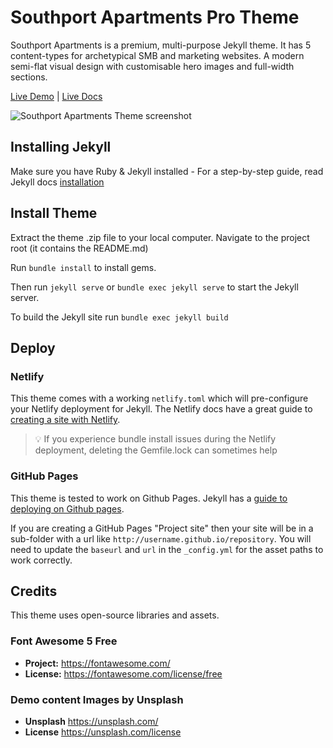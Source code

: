 # Southport Apartments Pro Theme

Southport Apartments is a premium, multi-purpose Jekyll theme. It has 5 content-types for archetypical SMB and marketing websites. A modern semi-flat visual design with customisable hero images and full-width sections.

[Live Demo](https://jekyll-advance.netlify.app/) | [Live Docs](https://www.zerostatic.io/docs/jekyll-advance/)

![Southport Apartments Theme screenshot](https://www.zerostatic.io/theme/jekyll-advance/jekyll-advance-screenshot.png)

## Installing Jekyll

Make sure you have Ruby & Jekyll installed - For a step-by-step guide, read Jekyll docs [installation](https://jekyllrb.com/docs/installation/)

## Install Theme

Extract the theme .zip file to your local computer. Navigate to the project root (it contains the README.md)

Run `bundle install` to install gems.

Then run `jekyll serve` or `bundle exec jekyll serve` to start the Jekyll server.

To build the Jekyll site run `bundle exec jekyll build`

## Deploy

### Netlify

This theme comes with a working `netlify.toml` which will pre-configure your Netlify deployment for Jekyll. The Netlify docs have a great guide to
[creating a site with Netlify](https://docs.netlify.com/site-deploys/create-deploys/).

> 💡 If you experience bundle install issues during the Netlify deployment, deleting the Gemfile.lock can sometimes help

### GitHub Pages

This theme is tested to work on Github Pages. Jekyll has a [guide to deploying on Github pages](https://jekyllrb.com/docs/github-pages/).

If you are creating a GitHub Pages "Project site" then your site will be in a sub-folder with a url like `http://username.github.io/repository`. You will need to update the `baseurl` and `url` in the `_config.yml` for
the asset paths to work correctly.

## Credits

This theme uses open-source libraries and assets.

### Font Awesome 5 Free

- **Project:** https://fontawesome.com/
- **License:** https://fontawesome.com/license/free

### Demo content Images by Unsplash

- **Unsplash** https://unsplash.com/
- **License** https://unsplash.com/license
